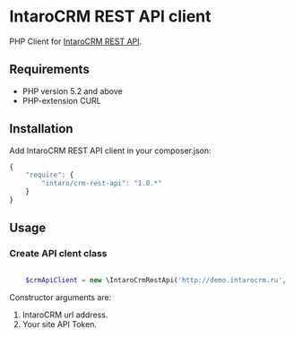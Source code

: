 IntaroCRM REST API client
=================

PHP Client for [IntaroCRM REST API](http://docs.intarocrm.ru/rest-api/).

Requirements
------------

* PHP version 5.2 and above
* PHP-extension CURL

Installation
------------

Add IntaroCRM REST API client in your composer.json:

```js
{
    "require": {
        "intaro/crm-rest-api": "1.0.*"
    }
}
```
Usage
------------

### Create API clent class

``` php

    $crmApiClient = new \IntaroCrmRestApi('http://demo.intarocrm.ru', 'T9DMPvuNt7FQJMszHUdG8Fkt6xHsqngH');

```
Constructor arguments are:

1. IntaroCRM url address.
2. Your site API Token.

